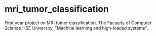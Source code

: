 # mri_tumor_classification
First year project on MRI tumor classification. The Facualty of Computer Science HSE University, "Machine learning and high-loaded systems".
